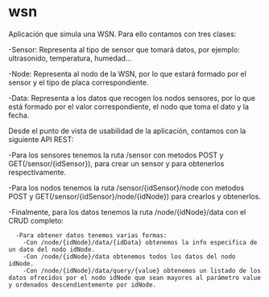 # wsn

Aplicación que simula una WSN. Para ello contamos con tres clases:
  
  -Sensor: Representa al tipo de sensor que tomará datos, por ejemplo: ultrasonido, temperatura, humedad...
  
  -Node: Representa al nodo de la WSN, por lo que estará formado por el sensor y el tipo de placa correspondiente.
  
  -Data: Representa a los datos que recogen los nodos sensores, por lo que está formado por el valor correspondiente, el nodo que toma el dato y la fecha.
  
  
Desde el punto de vista de usabilidad de la aplicación, contamos con la siguiente API REST:

  -Para los sensores tenemos la ruta /sensor con metodos POST y GET(/sensor/{idSensor}), para crear un sensor y para obtenerlos respectivamente.
  
  -Para los nodos tenemos la ruta /sensor/{idSensor}/node con metodos POST y GET(/sensor/{idSensor}/node/{idNode}) para crearlos y obtenerlos.
  
  -Finalmente, para los datos tenemos la ruta /node/{idNode}/data con el CRUD completo:
  
      -Para obtener datos tenemos varias formas:
        -Con /node/{idNode}/data/{idData} obtenemos la info especifica de un dato del nodo idNode.
        -Con /node/{idNode}/data obtenemos todos los datos del nodo idNode.
        -Con /node/{idNode}/data/query/{value} obtenemos un listado de los datos ofrecidos por el nodo idNode que sean mayores al parámetro value y ordenados descendientemente por idNode.
